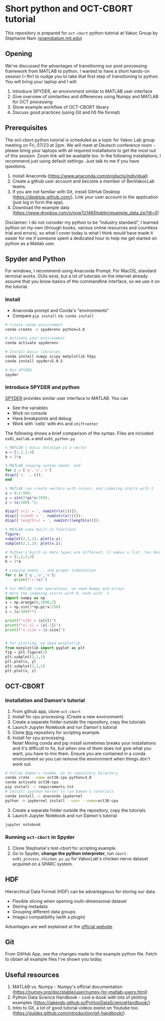# Short python and OCT-CBORT tutorial

This repository is prepared for `oct-cbort` python tutorial at Vakoc Group
by Stephanie Nam (snam@alum.mit.edu)

## Opening
We’ve discussed the advantages of transitioning our post-processing framework from MATLAB to python, I wanted to have a short hands-on session (~1hr) to nudge you to take that first step of transitioning to python. You will bring your laptop and I will:

1. Introduce SPYDER, an environment similar to MATLAB user interface
2. Give overview of similarities and differences using Numpy and MATLAB for OCT processing
3. Show example workflow of OCT-CBORT library
4. Discuss good practices (using Git and h5 file format)


## Prerequisites
The oct-cbort python tutorial is scheduled as a topic for Vakoc Lab group meeting on Fri, 07/23 at 2pm. We will meet at Deutsch conference room - please bring your laptops with all required installations to get the most out of this session. Zoom link will be available too. 
In the following installations, I recommend just using default settings. Just talk to me if you have questions. 

1. Install Anaconda (https://www.anaconda.com/products/individual)
2. Create a github user account and become a member of BenVakocLab teams.
3. If you are not familiar with Git, install GitHub Desktop (https://desktop.github.com/).  Link your user account to the application (just log in form the app).
4. Download the example data (https://www.dropbox.com/s/now7z1465jtqbtm/example_data.zip?dl=0)

Disclaimer: 
I do not consider my python to be “industry standard”, I learned python on my own (through books, various online resources and countless trial and errors), so what I cover today is what I think would have made it easier for me if someone spent a dedicated hour to help me get started on python as a Matlab user.



## Spyder and Python
For windows, I recommend using Anaconda Prompt. For MacOS, standard terminal works. GUIs exist, but a lot of tutorials on the internet already assume that you know basics of the commandline interface, so we use it on the tutorial. 


### Install

* Anaconda prompt and Conda's "environments"
* Compare `pip install` vs. `conda install`

```bash
# Create conda environment
conda create -n spyderenv python=3.8

# Activate your environment
conda activate spyderenv

# Install basic libraries
conda install numpy scipy matplotlib h5py
conda install spyder=5.0.5 

# Run SPYDER
spyder
```


### Introduce SPYDER and python

[SPYDER](https://www.spyder-ide.org/) provides similar user interface to MATLAB. You can

* See the variables
* Work on console
* Have breakpoints and debug
* Work with 'cells' with `#%%` and `shift+enter`

The following shows a brief comparison of the syntax. 
Files are included: `ex01_matlab.m` and `ex01_python.py`

```matlab
% MATLAB's basic datatype is a vector
a = [1,2,3,4]
b = 2*a

% MATLAB looping syntax needs `end`
for c = ['q','u','v']
disp(['c: ', c]);
end

% MATLAB can create vectors with colons, and indexing starts with 1
x = 0:2:999;
y = sin(2*pi*x/250);
z = (x/100).^2;

disp(['x(1) = ', num2str(x(1))]);
disp(['x(end) = ', num2str(x(1))]);
disp(['length(x) = ', num2str(length(x))]);

% MATLAB uses built-in functions
figure;
subplot(2,1,1); plot(x,y);
subplot(2,1,2); plot(x,z);
```


```python
# Python's built-in data types are different. [] makes a list. You don't need ;
a = [1,2,3,4]
b = 2*a 

# Looping needs :, and proper indentation
for c in ['q','u','v']:
    print(f"c:{c}")

# For MATLAB like operations, we need Numpy and arrays
# Here the indexing starts with 0, ends with -1
import numpy as np
x = np.arange(0,1000,2)
y = np.sin(2*np.pi*x/250)
z = (x/100)**2

print(f"x[0] = {x[0]}")
print(f"x[-1] = {x[-1]}")
print(f"x.size = {x.size}")


# For plotting, we need matplotlib
from matplotlib import pyplot as plt
fig = plt.figure(1)
plt.subplot(2,1,1)
plt.plot(x, y)
plt.subplot(2,1,2)
plt.plot(x, z)
```



## OCT-CBORT
### Installation and Damon's tutorial
1. From github app, clone `oct-cbort`
2. Install for cpu processing. (Create a new environment) 
3. Create a separate folder outside the repository, copy the tutorials
4. Launch Jupyter Notebook and run Damon's tutorial
5. Clone [this](https://github.com/sweetzinc/vlab-pytutorial) repository for scripting example.
2. Install for cpu processing. <br>Note! Mixing conda and pip install sometimes breaks your installations and it's difficult to fix, but when one of them does not give what you want, you have to mix them. Ensure you are contained in a conda environment so you can remove the environment when things don't work out.
```bash
# Follow Damon's readme. Go to repository directory
conda crate --name oct38-cpu python=3.8
conda activate oct38-cpu
pip install -r requirements.txt
# Install ipython kernel to run Damon's tutorials
conda install -c anaconda ipykernel
python -m ipykernel install --user --name=oct38-cpu
```
3. Create a separate folder outside the repository, copy the tutorials
4. Launch Jupyter Notebook and run Damon's tutorial
```bash
jupyter notebook
```
### Running `oct-cbort` in Spyder
1. Clone Stephanie's test-cbort for scripting example.
2. Go to Spyder, **change the python interpreter**, run `cbort-ex01_process_chicken_ps.py` for VakocLab's chicken nerve dataset acquired on a SPARC system. 


## HDF 
Hierarchical Data Format (HDF) can be advantageous for storing our data. 
* Flexible slicing when opening multi-dimensional dataset
* Storing metadata 
* Grouping different data groups
* ImageJ compatibility (with a plugin)

Advantages are well explained at the [official website](https://www.hdfgroup.org/solutions/hdf5/).


## Git 
From GitHub App, see the changes made to the example python file. 
Fetch to obtain all example files I've shown you today. 




## Useful resources

1. MATLAB vs. Numpy - Numpy's official documentation (https://numpy.org/doc/stable/user/numpy-for-matlab-users.html)
2. Python Data Science Handbook - cool e-book with lots of plotting examples (https://jakevdp.github.io/PythonDataScienceHandbook/)
3. Intro to Git, a lot of good tutorial videos exeist on Youtube too. (https://guides.github.com/introduction/git-handbook/)